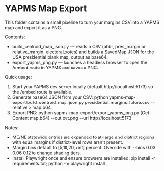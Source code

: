 # YAPMS Map Export

This folder contains a small pipeline to turn your margins CSV into a YAPMS map and export it as a PNG.

Contents:
- build_centroid_map_json.py — reads a CSV (abbr, pres_margin or relative_margin, electoral_votes) and builds a SavedMap JSON for the USA presidential blank map, output as base64.
- export_yapms_png.py — launches a headless browser to open the /embed route in YAPMS and saves a PNG.

Quick usage:
1) Start your YAPMS dev server locally (default http://localhost:5173) so the /embed route is available.
2) Generate base64 JSON from your CSV:
   python yapms-map-export/build_centroid_map_json.py presidential_margins_future.csv --relative > map.b64
3) Export PNG:
   python yapms-map-export/export_yapms_png.py (Get-Content map.b64) --out out.png --url http://localhost:5173

Notes:
- ME/NE statewide entries are expanded to at-large and district regions with equal margins if district-level rows aren't present.
- Margin bins default to [5,10,20,+inf] percent. Override with --bins 0.03 0.06 0.12 to change shading tiers.
- Install Playwright once and ensure browsers are installed: pip install -r requirements.txt; python -m playwright install
